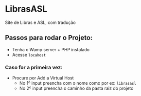 # LibrasASL

Site de Libras e ASL, com tradução

## Passos para rodar o Projeto:

-   Tenha o Wamp server + PHP instalado
-   Acesse `locahost`

### Caso for a primeira vez:

-   Procure por Add a Virtual Host
    -   No 1º input preencha com o nome como por ex: `librasasl`
    -   No 2º input preencha o caminho da pasta raiz do projeto
